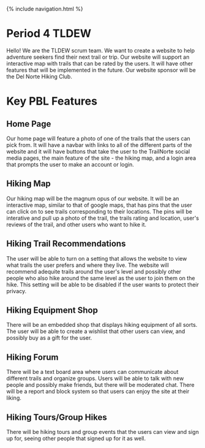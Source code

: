 {% include navigation.html %}


<h1> Period 4 TLDEW </h1>
Hello! We are the TLDEW scrum team. We want to create a website to help adventure seekers find their next trail or trip. Our website will support an interactive map with trails that can be rated by the users. It will have other features that will be implemented in the future. Our website sponsor will be the Del Norte Hiking Club.

# Key PBL Features </h2>

## Home Page
Our home page will feature a photo of one of the trails that the users can pick from. It will have a navbar with links to all of the different parts of the website and it will have buttons that take the user to the TrailNorte social media pages, the main feature of the site - the hiking map, and a login area that prompts the user to make an account or login. 
    
## Hiking Map
Our hiking map will be the magnum opus of our website. It will be an interactive map, similar to that of google maps, that has pins that the user can click on to see trails corresponding to their locations. The pins will be interative and pull up a photo of the trail, the trails rating and location, user's reviews of the trail, and other users who want to hike it. 
    
## Hiking Trail Recommendations
The user will be able to turn on a setting that allows the website to view what trails the user prefers and where they live. The website will recommend adequite trails around the user's level and possibly other people who also hike around the same level as the user to join them on the hike. This setting will be able to be disabled if the user wants to protect their privacy. 
    
## Hiking Equipment Shop
There will be an embedded shop that displays hiking equipment of all sorts. The user will be able to create a wishlist that other users can view, and possibly buy as a gift for the user. 
    
## Hiking Forum
There will be a text board area where users can communicate about different trails and organize groups. Users will be able to talk with new people and possibly make friends, but there will be moderated chat. There will be a report and block system so that users can enjoy the site at their liking. 
    
## Hiking Tours/Group Hikes
There will be hiking tours and group events that the users can view and sign up for, seeing other people that signed up for it as well. 

